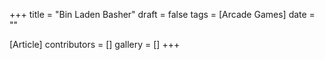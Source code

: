 +++
title = "Bin Laden Basher"
draft = false
tags = [Arcade Games]
date = ""

[Article]
contributors = []
gallery = []
+++